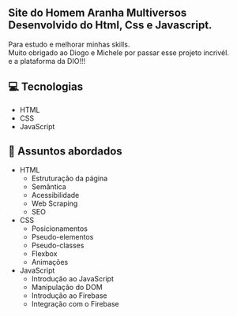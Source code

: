 ## Site do Homem Aranha Multiversos Desenvolvido do Html, Css e Javascript.
 Para estudo e melhorar minhas skills.<br>
 Muito obrigado ao Diogo e Michele por passar esse projeto incrivél.<br>
 e a plataforma da DIO!!!

## 💻 Tecnologias
- HTML
- CSS
- JavaScript

## 💬 Assuntos abordados
- HTML
    - Estruturação da página 
    - Semântica
    - Acessibilidade
    - Web Scraping
    - SEO
- CSS
    - Posicionamentos
    - Pseudo-elementos
    - Pseudo-classes
    - Flexbox
    - Animações 
- JavaScript
    - Introdução ao JavaScript
    - Manipulação do DOM
    - Introdução ao Firebase
    - Integração com o Firebase

